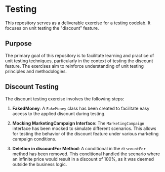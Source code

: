 # Testing

This repository serves as a deliverable exercise for a testing codelab. It focuses on unit testing the "discount" feature.

## Purpose

The primary goal of this repository is to facilitate learning and practice of unit testing techniques, particularly in the context of testing the discount feature. The exercises aim to reinforce understanding of unit testing principles and methodologies.

## Discount Testing

The discount testing exercise involves the following steps:

1. **FakedMoney**: A `FakeMoney` class has been created to facilitate easy access to the applied discount during testing.

2. **Mocking MarketingCampaign Interface**: The `MarketingCampaign` interface has been mocked to simulate different scenarios. This allows for testing the behavior of the discount feature under various marketing campaign conditions.

3. **Deletion in discountFor Method**: A conditional in the `discountFor` method has been removed. This conditional handled the scenario where an infinite price would result in a discount of 100%, as it was deemed outside the business logic.
